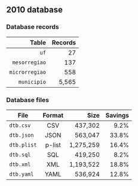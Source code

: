 ## 2010 database

### Database records

|          Table | Records |
| --------------:| -------:|
|           `uf` |      27 |
|  `mesorregiao` |     137 |
| `microrregiao` |     558 |
|    `municipio` |   5,565 |

### Database files

| File        | Format |      Size | Savings |
| ----------- |:------:| ---------:| -------:|
| `dtb.csv`   | CSV    |   437,302 |    9.2% |
| `dtb.json`  | JSON   |   563,047 |   33.8% |
| `dtb.plist` | p-list | 1,275,259 |   16.4% |
| `dtb.sql`   | SQL    |   419,250 |    8.2% |
| `dtb.xml`   | XML    | 1,193,522 |   18.8% |
| `dtb.yaml`  | YAML   |   536,924 |   12.8% |
